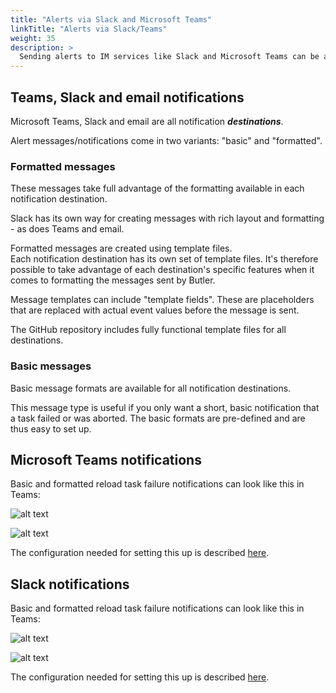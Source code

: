 ```yaml
---
title: "Alerts via Slack and Microsoft Teams"
linkTitle: "Alerts via Slack/Teams"
weight: 35
description: >
  Sending alerts to IM services like Slack and Microsoft Teams can be a great way to quickly notify people about urgent issues.
---
```


## Teams, Slack and email notifications

Microsoft Teams, Slack and email are all notification ***destinations***.

Alert messages/notifications come in two variants: "basic" and "formatted".

### Formatted messages

These messages take full advantage of the formatting available in each notification destination.

Slack has its own way for creating messages with rich layout and formatting - as does Teams and email.

Formatted messages are created using template files.  
Each notification destination has its own set of template files. It's therefore possible to take advantage of each destination's specific features when it comes to formatting the messages sent by Butler.

Message templates can include "template fields". These are placeholders that are replaced with actual event values before the message is sent.

The GitHub repository includes fully functional template files for all destinations.

### Basic messages

Basic message formats are available for all notification destinations.

This message type is useful if you only want a short, basic notification that a task failed or was aborted. The basic formats are pre-defined and are thus easy to set up.

## Microsoft Teams notifications

Basic and formatted reload task failure notifications can look like this in Teams:

![alt text](/img/failed-reload-teams-basic_1.png "Basic failed reload notification in Microsoft Teams")  

![alt text](/img/failed-reload-teams-formatted_1.png "Formatted failed reload notification in Microsoft Teams")  

The configuration needed for setting this up is described [here](/docs/getting-started/setup/reload-alerts/alert-teams/). 

## Slack notifications

Basic and formatted reload task failure notifications can look like this in Teams:

![alt text](/img/failed-reload-slack-basic_1.png "Basic failed reload notification in Microsoft Teams")  

![alt text](/img/failed-reload-slack-formatted_1.png "Formatted failed reload notification in Microsoft Teams")  

The configuration needed for setting this up is described [here](/docs/getting-started/setup/reload-alerts/alert-slack/). 
